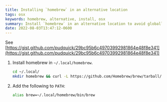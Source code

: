 ```yaml
---
title: Installing `homebrew` in an alternative location
tags: osx
keywords: homebrew, alternative, install, osx
summary: Install `homebrew` in an alternative location to avoid globally available homebrew executables and libraries
date: 2022-08-03T13:47:12-0600
---
```


See [https://gist.github.com/pudquick/29bc95b6c49703992981864e48f8e341](https://gist.github.com/pudquick/29bc95b6c49703992981864e48f8e341)

1. Install homebrew in `~/.local/homebrew`.

   ```bash
   cd ~/.local/
   mkdir homebrew && curl -L https://github.com/Homebrew/brew/tarball/master | tar xz --strip 1 -C homebrew
   ```

2. Add the following to `PATH`:

   ```bash
   alias brew=~/.local/homebrew/bin/brew
   ```
